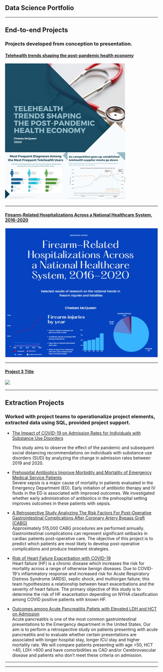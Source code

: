 ## Data Science Portfolio

---

## End-to-end Projects
### Projects developed from conception to presentation.

#### [Telehealth trends shaping the post-pandemic health economy](/sample_page)

<img src="images/telehealth_thumbnail.jpg?raw=true"/>

---
#### [Firearm-Related Hospitalizations Across a National Healthcare System, 2016-2020](/pdf/sample_presentation.pdf)

<img src="images/firearm_thumbnail.jpg?raw=true"/>

---
#### [Project 3 Title](http://example.com/)

<img src="images/dummy_thumbnail.jpg?raw=true"/>

---

## Extraction Projects
### Worked with project teams to operationalize project elements, extracted data using SQL, provided project support.

- [The Impact of COVID-19 on Admission Rates for Individuals with Substance Use Disorders](https://github.com/chelseamcqueen/Impact-of-COVID-19-on-admission-rates-for-individuals-with-substance-use-disorders)</a><br>

  This study aims to observe the effect of the pandemic and subsequent social distancing recommendations on individuals with substance use disorders (SUD) by analyzing the change in admission rates between 2019 and 2020.<br></p>
  
- [Prehospital Antibiotics Improve Morbidity and Mortality of Emergency Medical Service Patients](https://github.com/chelseamcqueen/Prehospital-Antibiotics-Improve-Outcomes-of-Emergency-Patients-with-Sepsis)</a><br>
Severe sepsis is a major cause of mortality in patients evaluated in the Emergency Department (ED). Early initiation of antibiotic therapy and IV fluids in the ED is associated with improved outcomes. We investigated whether early administration of antibiotics in the
prehospital setting improves outcomes in these patients with sepsis.<br></p>

- [A Retrospective Study Analyzing The Risk Factors For Post-Operative Gastrointestinal Complications After Coronary Artery Bypass Graft (CABG)](https://github.com/chelseamcqueen/Post-op-Complications-after-CABG)
</a><br>
Approximately 515,000 CABG procedures are performed annually. Gastrointestinal complications can represent significant setbacks in cardiac patients post-operative care. The objective of this project is to predict which patients  are most likely to develop post-operative complications and produce treatment strategies.<br></p>

- [Risk of Heart Failure Exacerbation with COVID-19](https://github.com/chelseamcqueen/COVID-19-and-Heart-Failure-Exacerbation/) </a><br>
Heart failure (HF) is a chronic disease which increases the risk for mortality across a range of otherwise benign diseases. Due to COVID-19's inflammatory response and increased risk for Acute Respiratory Distress Syndrome (ARDS), septic shock, and multiorgan failure; this team hypothesizes a relationship between heart exacerbations and the severity of heart failure. The primary objective of this study is to determine the risk of HF exacerbation depending on NYHA classification among COVID positive patients with known HF. <br></p>

- [Outcomes among Acute Pancreatitis Patiets with Elevated LDH and HCT on Admission](https://github.com/chelseamcqueen/Outcomes-in-Acute-Pancreatitis-patients-with-elevated-LDH-and-HCT)</a><br>
Acute pancreatitis is one of the most common gastrointestinal presentations to the Emergency department in the United States. Our aim is to perform a retrospective study on patients presenting with acute pancreatitis and to evaluate whether certain presentations are associated with longer hospital stay, longer ICU stay and higher mortality rate. We will compare patients presenting with age >50, HCT >40, LDH >600 and have comorbidities as CAD and/or Cerebrovascular disease and patients who don’t meet these criteria on admission. 
 <br></p> 
---




---
